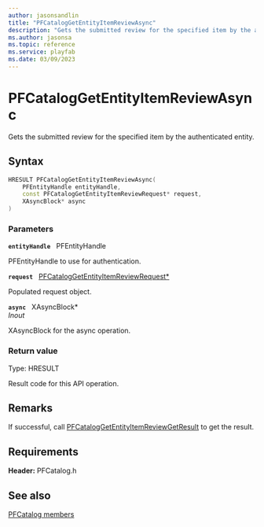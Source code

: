 ```yaml
---
author: jasonsandlin
title: "PFCatalogGetEntityItemReviewAsync"
description: "Gets the submitted review for the specified item by the authenticated entity."
ms.author: jasonsa
ms.topic: reference
ms.service: playfab
ms.date: 03/09/2023
---
```


# PFCatalogGetEntityItemReviewAsync  

Gets the submitted review for the specified item by the authenticated entity.  

## Syntax  
  
```cpp
HRESULT PFCatalogGetEntityItemReviewAsync(  
    PFEntityHandle entityHandle,  
    const PFCatalogGetEntityItemReviewRequest* request,  
    XAsyncBlock* async  
)  
```  
  
### Parameters  
  
**`entityHandle`** &nbsp; PFEntityHandle  
  
PFEntityHandle to use for authentication.  
  
**`request`** &nbsp; [PFCatalogGetEntityItemReviewRequest*](../../pfcatalogtypes/structs/pfcataloggetentityitemreviewrequest.md)  
  
Populated request object.  
  
**`async`** &nbsp; XAsyncBlock*  
*_Inout_*  
  
XAsyncBlock for the async operation.  
  
  
### Return value
Type: HRESULT
  
Result code for this API operation.
  
## Remarks  
  
If successful, call [PFCatalogGetEntityItemReviewGetResult](pfcataloggetentityitemreviewgetresult.md) to get the result.
  
## Requirements  
  
**Header:** PFCatalog.h
  
## See also  
[PFCatalog members](../pfcatalog_members.md)  

  
  
